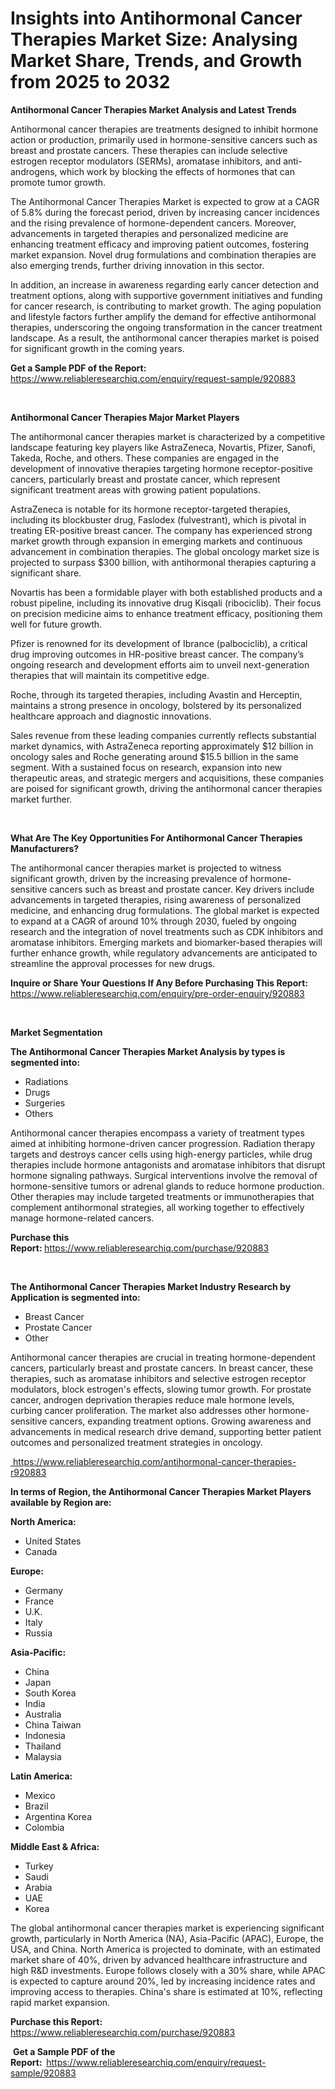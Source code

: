 <p><h1>Insights into Antihormonal Cancer Therapies Market Size: Analysing Market Share, Trends, and Growth from 2025 to 2032</h1></p><p><strong>Antihormonal Cancer Therapies Market Analysis and Latest Trends</strong></p>
<p><p>Antihormonal cancer therapies are treatments designed to inhibit hormone action or production, primarily used in hormone-sensitive cancers such as breast and prostate cancers. These therapies can include selective estrogen receptor modulators (SERMs), aromatase inhibitors, and anti-androgens, which work by blocking the effects of hormones that can promote tumor growth.</p><p>The Antihormonal Cancer Therapies Market is expected to grow at a CAGR of 5.8% during the forecast period, driven by increasing cancer incidences and the rising prevalence of hormone-dependent cancers. Moreover, advancements in targeted therapies and personalized medicine are enhancing treatment efficacy and improving patient outcomes, fostering market expansion. Novel drug formulations and combination therapies are also emerging trends, further driving innovation in this sector.</p><p>In addition, an increase in awareness regarding early cancer detection and treatment options, along with supportive government initiatives and funding for cancer research, is contributing to market growth. The aging population and lifestyle factors further amplify the demand for effective antihormonal therapies, underscoring the ongoing transformation in the cancer treatment landscape. As a result, the antihormonal cancer therapies market is poised for significant growth in the coming years.</p></p>
<p><strong>Get a Sample PDF of the Report:&nbsp;</strong> <a href="https://www.reliableresearchiq.com/enquiry/request-sample/920883?utm_campaign=2866&utm_medium=2&utm_source=Github&utm_content=ia&utm_term=18042025&utm_id=antihormonal-cancer-therapies">https://www.reliableresearchiq.com/enquiry/request-sample/920883</a></p>
<p>&nbsp;</p>
<p><strong>Antihormonal Cancer Therapies Major Market Players</strong></p>
<p><p>The antihormonal cancer therapies market is characterized by a competitive landscape featuring key players like AstraZeneca, Novartis, Pfizer, Sanofi, Takeda, Roche, and others. These companies are engaged in the development of innovative therapies targeting hormone receptor-positive cancers, particularly breast and prostate cancer, which represent significant treatment areas with growing patient populations.</p><p>AstraZeneca is notable for its hormone receptor-targeted therapies, including its blockbuster drug, Faslodex (fulvestrant), which is pivotal in treating ER-positive breast cancer. The company has experienced strong market growth through expansion in emerging markets and continuous advancement in combination therapies. The global oncology market size is projected to surpass $300 billion, with antihormonal therapies capturing a significant share.</p><p>Novartis has been a formidable player with both established products and a robust pipeline, including its innovative drug Kisqali (ribociclib). Their focus on precision medicine aims to enhance treatment efficacy, positioning them well for future growth. </p><p>Pfizer is renowned for its development of Ibrance (palbociclib), a critical drug improving outcomes in HR-positive breast cancer. The company’s ongoing research and development efforts aim to unveil next-generation therapies that will maintain its competitive edge.</p><p>Roche, through its targeted therapies, including Avastin and Herceptin, maintains a strong presence in oncology, bolstered by its personalized healthcare approach and diagnostic innovations.</p><p>Sales revenue from these leading companies currently reflects substantial market dynamics, with AstraZeneca reporting approximately $12 billion in oncology sales and Roche generating around $15.5 billion in the same segment. With a sustained focus on research, expansion into new therapeutic areas, and strategic mergers and acquisitions, these companies are poised for significant growth, driving the antihormonal cancer therapies market further.</p></p>
<p>&nbsp;</p>
<p><strong>What Are The Key Opportunities For Antihormonal Cancer Therapies Manufacturers?</strong></p>
<p><p>The antihormonal cancer therapies market is projected to witness significant growth, driven by the increasing prevalence of hormone-sensitive cancers such as breast and prostate cancer. Key drivers include advancements in targeted therapies, rising awareness of personalized medicine, and enhancing drug formulations. The global market is expected to expand at a CAGR of around 10% through 2030, fueled by ongoing research and the integration of novel treatments such as CDK inhibitors and aromatase inhibitors. Emerging markets and biomarker-based therapies will further enhance growth, while regulatory advancements are anticipated to streamline the approval processes for new drugs.</p></p>
<p><strong>Inquire or Share Your Questions If Any Before Purchasing This Report:</strong> <a href="https://www.reliableresearchiq.com/enquiry/pre-order-enquiry/920883?utm_campaign=2866&utm_medium=2&utm_source=Github&utm_content=ia&utm_term=18042025&utm_id=antihormonal-cancer-therapies">https://www.reliableresearchiq.com/enquiry/pre-order-enquiry/920883</a></p>
<p>&nbsp;</p>
<p><strong>Market Segmentation</strong></p>
<p><strong>The Antihormonal Cancer Therapies Market Analysis by types is segmented into:</strong></p>
<p><ul><li>Radiations</li><li>Drugs</li><li>Surgeries</li><li>Others</li></ul></p>
<p><p>Antihormonal cancer therapies encompass a variety of treatment types aimed at inhibiting hormone-driven cancer progression. Radiation therapy targets and destroys cancer cells using high-energy particles, while drug therapies include hormone antagonists and aromatase inhibitors that disrupt hormone signaling pathways. Surgical interventions involve the removal of hormone-sensitive tumors or adrenal glands to reduce hormone production. Other therapies may include targeted treatments or immunotherapies that complement antihormonal strategies, all working together to effectively manage hormone-related cancers.</p></p>
<p><strong>Purchase this Report:&nbsp;</strong><a href="https://www.reliableresearchiq.com/purchase/920883?utm_campaign=2866&utm_medium=2&utm_source=Github&utm_content=ia&utm_term=18042025&utm_id=antihormonal-cancer-therapies">https://www.reliableresearchiq.com/purchase/920883</a></p>
<p>&nbsp;</p>
<p><strong>The Antihormonal Cancer Therapies Market Industry Research by Application is segmented into:</strong></p>
<p><ul><li>Breast Cancer</li><li>Prostate Cancer</li><li>Other</li></ul></p>
<p><p>Antihormonal cancer therapies are crucial in treating hormone-dependent cancers, particularly breast and prostate cancers. In breast cancer, these therapies, such as aromatase inhibitors and selective estrogen receptor modulators, block estrogen's effects, slowing tumor growth. For prostate cancer, androgen deprivation therapies reduce male hormone levels, curbing cancer proliferation. The market also addresses other hormone-sensitive cancers, expanding treatment options. Growing awareness and advancements in medical research drive demand, supporting better patient outcomes and personalized treatment strategies in oncology.</p></p>
<p><a href="https://www.reliableresearchiq.com/antihormonal-cancer-therapies-r920883?utm_campaign=2866&utm_medium=2&utm_source=Github&utm_content=ia&utm_term=18042025&utm_id=antihormonal-cancer-therapies">&nbsp;https://www.reliableresearchiq.com/antihormonal-cancer-therapies-r920883</a></p>
<p><strong>In terms of Region, the Antihormonal Cancer Therapies Market Players available by Region are:</strong></p>
<p>
    <p> <strong> North America: </strong>
        <ul>
            <li>United States</li>
            <li>Canada</li>
        </ul>
        </p> 
    <p> <strong> Europe: </strong>
        <ul>
            <li>Germany</li>
            <li>France</li>
            <li>U.K.</li>
            <li>Italy</li>
            <li>Russia</li>
        </ul>
        </p> 
    <p> <strong> Asia-Pacific: </strong>
        <ul>
            <li>China</li>
            <li>Japan</li>
            <li>South Korea</li>
            <li>India</li>
            <li>Australia</li>
            <li>China Taiwan</li>
            <li>Indonesia</li>
            <li>Thailand</li>
            <li>Malaysia</li>
        </ul>
        </p> 
    <p> <strong> Latin America: </strong>
        <ul>
            <li>Mexico</li>
            <li>Brazil</li>
            <li>Argentina Korea</li>
            <li>Colombia</li>
        </ul>
        </p> 
    <p> <strong> Middle East & Africa: </strong>
        <ul>
            <li>Turkey</li>
            <li>Saudi</li>
            <li>Arabia</li>
            <li>UAE</li>
            <li>Korea</li>
        </ul>
    </p>
    </p>
<p><p>The global antihormonal cancer therapies market is experiencing significant growth, particularly in North America (NA), Asia-Pacific (APAC), Europe, the USA, and China. North America is projected to dominate, with an estimated market share of 40%, driven by advanced healthcare infrastructure and high R&D investments. Europe follows closely with a 30% share, while APAC is expected to capture around 20%, led by increasing incidence rates and improving access to therapies. China's share is estimated at 10%, reflecting rapid market expansion.</p></p>
<p><strong>Purchase this Report: </strong><a href="https://www.reliableresearchiq.com/purchase/920883?utm_campaign=2866&utm_medium=2&utm_source=Github&utm_content=ia&utm_term=18042025&utm_id=antihormonal-cancer-therapies">https://www.reliableresearchiq.com/purchase/920883</a></p>
<p>&nbsp;<strong>Get a Sample PDF of the Report:&nbsp;&nbsp;</strong><a href="https://www.reliableresearchiq.com/enquiry/request-sample/920883?utm_campaign=2866&utm_medium=2&utm_source=Github&utm_content=ia&utm_term=18042025&utm_id=antihormonal-cancer-therapies">https://www.reliableresearchiq.com/enquiry/request-sample/920883</a></p>
<p><strong></strong></p>
<p><p></p><p></p><p></p></p>